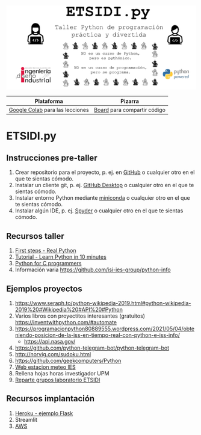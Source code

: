 ![alt text](logo.png "Logo")

| Plataforma  | Pizarra |
| ----------- | ----------- |
| [Google Colab](https://colab.research.google.com/) para las lecciones| [Board](https://board.net/p/etsidi.py) para compartir código|

# ETSIDI.py

## Instrucciones pre-taller
1. Crear repositorio para el proyecto, p. ej. en [GitHub](https://github.com/) o cualquier otro en el que te sientas cómodo.
2. Instalar un cliente git, p. ej. [GitHub Desktop](https://desktop.github.com/) o cualquier otro en el que te sientas cómodo.
3. Instalar entorno Python mediante [miniconda](https://github.com/isi-ies-group/python-info#miniconda) o cualquier otro en el que te sientas cómodo.
4. Instalar algún IDE, p. ej. [Spyder](https://github.com/isi-ies-group/python-info#ide---spyder) o cualquier otro en el que te sientas cómodo.

## Recursos taller

1. [First steps - Real Python](https://realpython.com/python-first-steps/)
2. [Tutorial - Learn Python in 10 minutes](https://www.stavros.io/tutorials/python/)
3. [Python for C programmers](https://engineering.purdue.edu/~milind/datascience/2018spring/notes/lecture-2.pdf)
4. Información varia https://github.com/isi-ies-group/python-info

## Ejemplos proyectos
1. https://www.seraph.to/python-wikipedia-2019.html#python-wikipedia-2019%20#Wikipedia%20#API%20#Python
2. Varios libros con proyectitos interesantes (gratuitos) https://inventwithpython.com/#automate
3. https://programacionpython80889555.wordpress.com/2021/05/04/obteniendo-posicion-de-la-iss-en-tiempo-real-con-python-e-iss-info/
    * https://api.nasa.gov/
4. https://github.com/python-telegram-bot/python-telegram-bot
5. http://norvig.com/sudoku.html
6. https://github.com/geekcomputers/Python
7. [Web estacion meteo IES](https://helios.ies.upm.es/)
8. Rellena hojas horas investigador UPM
9. [Reparte grupos laboratorio ETSIDI]()

## Recursos implantación
1. [Heroku - ejemplo Flask](https://realpython.com/flask-by-example-part-1-project-setup/)
2. Streamlit
3. [AWS](https://realpython.com/python-boto3-aws-s3/)
